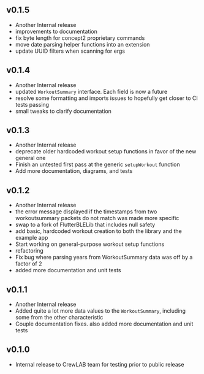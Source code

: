 ## v0.1.5
 * Another Internal release
 * improvements to documentation 
 * fix byte length for concept2 proprietary commands
 * move date parsing helper functions into an extension
 * update UUID filters when scanning for ergs 

## v0.1.4
 * Another Internal release
 * updated `WorkoutSummary` interface. Each field is now a future 
 * resolve some formatting and imports issues to hopefully get closer to CI tests passing
 * small tweaks to clarify documentation

## v0.1.3
 * Another Internal release
 * deprecate older hardcoded workout setup functions in favor of the new general one
 * Finish an untested first pass at the generic `setupWorkout` function
 * Add more documentation, diagrams, and tests

## v0.1.2
 * Another Internal release
 * the error message displayed if the timestamps from two workoutsummary packets do not match was made more specific
 * swap to a fork of FlutterBLELib that includes null safety
 * add basic, hardcoded workout creation to both the library and the example app
 * Start working on general-purpose workout setup functions
 * refactoring
 * Fix bug where parsing years from WorkoutSummary data was off by a factor of 2
 * added more documentation and unit tests 

## v0.1.1
 * Another Internal release
 * Added quite a lot more data values to the `WorkoutSummary`, including some from the other characteristic
 * Couple documentation fixes. also added more documentation and unit tests 
## v0.1.0

* Internal release to CrewLAB team for testing prior to public release

